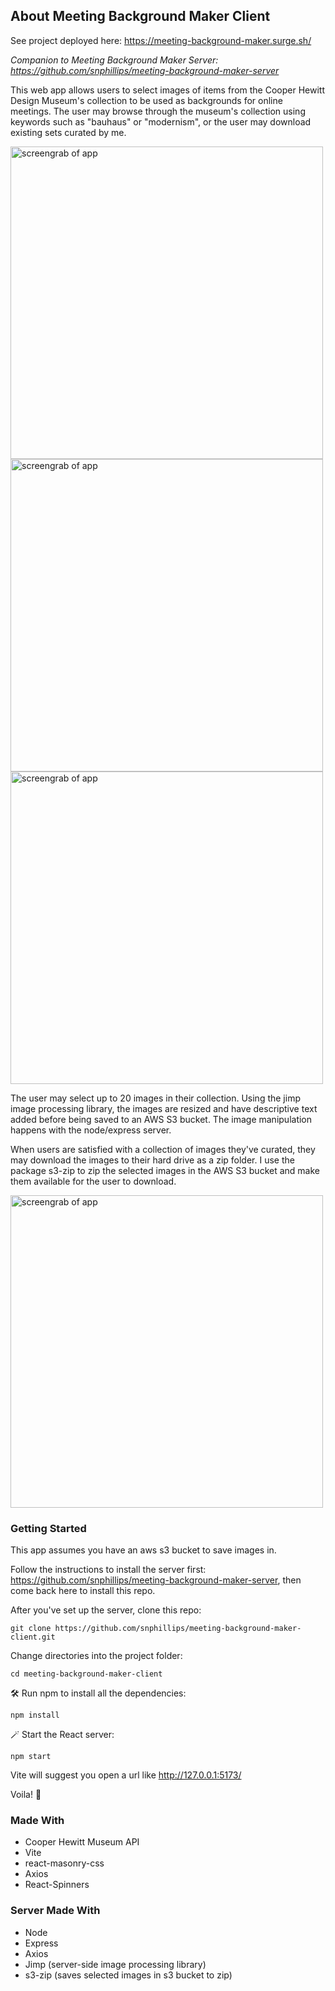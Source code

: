 ## About Meeting Background Maker Client

See project deployed here: https://meeting-background-maker.surge.sh/ 

_Companion to Meeting Background Maker Server: https://github.com/snphillips/meeting-background-maker-server_

This web app allows users to select images of items from the Cooper Hewitt Design Museum's collection to be used as backgrounds for online meetings. The user may browse through the museum's collection using keywords such as "bauhaus" or "modernism", or the user may download existing sets curated by me.

<img src="https://i.imgur.com/4mN13AS.png" width="500" alt="screengrab of app">
<img src="https://i.imgur.com/zePmX1v.png" width="500" alt="screengrab of app">
<img src="https://i.imgur.com/zIvwMoR.png" width="500" alt="screengrab of app">

The user may select up to 20 images in their collection. Using the jimp image processing library, the images are resized and have descriptive text added before being saved to an AWS S3 bucket. The image manipulation happens with the node/express server.

When users are satisfied with a collection of images they've curated, they may download the images to their hard drive as a zip folder. I use the package s3-zip to zip the selected images in the AWS S3 bucket and make them available for the user to download.

<img src="https://i.imgur.com/mxxNYyW.png" width="500" alt="screengrab of app">

### Getting Started

This app assumes you have an aws s3 bucket to save images in. 

Follow the instructions to install the server first: https://github.com/snphillips/meeting-background-maker-server,
then come back here to install this repo.

After you've set up the server, clone this repo:

`````````
git clone https://github.com/snphillips/meeting-background-maker-client.git
`````````
 
Change directories into the project folder:

`````````
cd meeting-background-maker-client
`````````


🛠 Run npm to install all the dependencies:

`````````
npm install
`````````

🪄 Start the React server:

`````````
npm start
`````````
Vite will suggest you open a url like http://127.0.0.1:5173/ 

Voila! 🥂


### Made With
* Cooper Hewitt Museum API
* Vite
* react-masonry-css
* Axios
* React-Spinners

### Server Made With
* Node
* Express
* Axios
* Jimp (server-side image processing library)
* s3-zip (saves selected images in s3 bucket to zip)

